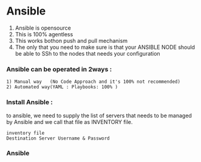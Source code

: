 # Ansible

1) Ansible is opensource
2) This is 100% agentless
3) This works bothon push and pull mechanism
4) The only that you need to make sure is that your ANSIBLE NODE should be able to SSh to the nodes that needs your configuration


### Ansible can be operated in 2ways :

    1) Manual way   (No Code Approach and it's 100% not recommended)
    2) Automated way(YAML : Playbooks: 100% )

### Install Ansible :


to ansible, we need to supply the list of servers that needs to be managed by Ansible and we call that file as INVENTORY file.

    inventory file
    Destination Server Username & Password


### Ansible 